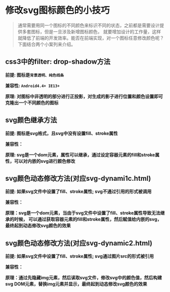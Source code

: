 # 修改svg图标颜色的小技巧
> 通常需要用同一个图标的不同颜色来标识不同的状态，之前都是需要设计提供多套图标，但是一旦涉及新增图标颜色，
就要增加设计的工作量，这样就降低了前端的开发效率。能否在前端实现，对一个图标任意修改颜色呢？下面结合两个小案列来介绍。

## css3中的filter: drop-shadow方法
**前提: 图标是`背景透明、纯色线条`**

**兼容性: `Android4.4+ IE13+`**

**原理: 对图标中非透明的部分进行正投影，对生成的影子进行位置和颜色设置即可克隆出一个不同颜色的图标**

## svg颜色继承方法

**前提: 图标是svg格式，且svg中没有设置fill、stroke属性**

**兼容性：**

**原理: svg是一个dom元素，属性可以继承，通过设定容器元素的fill和stroke属性，可以对内嵌的svg进行颜色修改**

## svg颜色动态修改方法(对应svg-dynami1c.html)
**前提: 如果svg文件中设置了fill、stroke属性; svg不通过引用的形式被调用**

**兼容性：**

**原理：svg是一个dom元素，当由于svg文件中设置了fill、stroke属性导致无法继承的时候，
可以通过获取容器元素的fill和stroke属性，然后赋值给内嵌的svg，最终起到动态修改svg颜色的效果**


## svg颜色动态修改方法(对应svg-dynamic2.html)
**前提: 如果svg文件中设置了fill、stroke属性; svg通过图片src的形式被引用**

**兼容性：**

**原理：通过先隐藏img元素，然后读取svg文件，修改svg中的颜色值，然后构建svg DOM元素，替换img元素并显示，最终起到动态修改svg颜色的效果**
